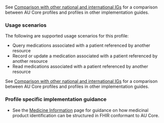 See [Comparison with other national and international IGs](comparison.html) for a comparison between AU Core profiles and profiles in other implementation guides.
### Usage scenarios

The following are supported usage scenarios for this profile:

- Query medications associated with a patient referenced by another resource
- Record or update a medication associated with a patient referenced by another resource
- Read medications associated with a patient referenced by another resource


See [Comparison with other national and international IGs](comparison.html) for a comparison between AU Core profiles and profiles in other implementation guides.

### Profile specific implementation guidance
- See the [Medicine Information](medicine-information.html) page for guidance on how medicinal product identification can be structured in FHIR conformant to AU Core.


